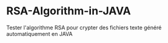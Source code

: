 # RSA-Algorithm-in-JAVA
Tester l'algorithme RSA pour crypter des fichiers texte généré automatiquement en JAVA
